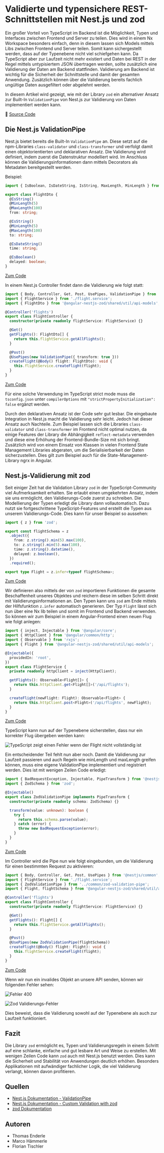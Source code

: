 # Validierte und typensichere REST-Schnittstellen mit Nest.js und zod

Ein großer Vorteil von TypeScript im Backend ist die Möglichkeit, Typen und Interfaces zwischen Frontend und Server zu teilen. Dies wird in einem Nx Workspace besonders einfach, denn in diesem lassen sich Models mittels Libs zwischen Frontend und Server teilen. Somit kann sichergestellt werden, dass auf der Typenebene nicht viel schiefgehen kann. Da TypeScript aber zur Laufzeit nicht mehr existiert und Daten bei REST in der Regel mittels untypisiertem JSON übertragen werden, sollte zusätzlich eine Validierung der Daten am Backend stattfinden. Validierung am Backend ist wichtig für die Sicherheit der Schnittstelle und damit der gesamten Anwendung. Zusätzlich können über die Validierung bereits fachlich ungültige Daten ausgefiltert oder abgelehnt werden.

In diesem Artikel wird gezeigt, wie mit der Library `zod` ein alternativer Ansatz zur Built-In `ValidationPipe` von Nest.js zur Validierung von Daten implementiert werden kann.

📂 [Source Code](https://github.com/NemoContra/angular-nestjs-zod)

## Die Nest.js ValidationPipe

Nest.js bietet bereits die Built-In `ValidationPipe` an. Diese setzt auf die npm-Libraries `class-validator` und `class-transformer` und verfolgt damit einen objektorientierten und deklarativen Ansatz. Die Validierung wird definiert, indem zuerst die Datenstruktur modelliert wird. Im Anschluss können die Validierungsinformationen dann mittels Decorators als Metadaten bereitgestellt werden.

Beispiel:

```typescript
import { IsBoolean, IsDateString, IsString, MaxLength, MinLength } from 'class-validator';

export class FlightDto {
  @IsString()
  @MinLength(5)
  @MaxLength(100)
  from: string;

  @IsString()
  @MinLength(5)
  @MaxLength(100)
  to: string;

  @IsDateString()
  time: string;

  @IsBoolean()
  delayed: boolean;
}
```

[Zum Code](https://github.com/NemoContra/angular-nestjs-zod/blob/main/libs/shared/util/api-models/src/lib/flight-dto.ts)

In einem Nest.js Controller findet dann die Validierung wie folgt statt:

```typescript
import { Body, Controller, Get, Post, UsePipes, ValidationPipe } from '@nestjs/common';
import { FlightService } from './flight.service';
import { FlightDto } from '@angular-nestjs-zod/shared/util/api-models';

@Controller('flights')
export class FlightController {
  constructor(private readonly flightService: FlightService) {}

  @Get()
  getFlights(): FlightDto[] {
    return this.flightService.getAllFlights();
  }

  @Post()
  @UsePipes(new ValidationPipe({ transform: true }))
  createFlight(@Body() flight: FlightDto): void {
    this.flightService.createFlight(flight);
  }
}
```

[Zum Code](https://github.com/NemoContra/angular-nestjs-zod/blob/main/apps/api/src/app/flight/flight.controller.ts)

Für eine solche Verwendung im TypeScript strict mode muss die `tsconfig.json` unter `compilerOptions` mit `"strictPropertyInitialization": false` ergänzt werden.

Durch den deklarativen Ansatz ist der Code sehr gut lesbar. Die eingebaute Integration in Nest.js macht die Validierung sehr leicht. Jedoch hat dieser Ansatz auch Nachteile. Zum Beispiel lassen sich die Libraries `class-validator` und `class-transformer` im Frontend nicht optimal nutzen, da einige Features der Library die Abhängigkeit `reflect-metadata` verwenden und diese eine Erhöhung der Frontend-Bundle-Size mit sich bringt. Zusätzlich wird von einem Einsatz von Klassen in vielen Frontend State Management Libraries abgeraten, um die Serialisierbarkeit der Daten sicherzustellen. Dies gilt zum Beispiel auch für die State-Management-Library ngrx in Angular.

## Nest.js-Validierung mit zod

Seit einiger Zeit hat die Validation Library `zod` in der TypeScript-Community viel Aufmerksamkeit erhalten. Sie erlaubt einen umgekehrten Ansatz, indem sie uns ermöglicht, den Validierungs-Code zuerst zu schreiben. Die Modellierung der Typen erledigt die Library dann vollautomatisch. Dazu nutzt sie fortgeschrittene TypeScript-Features und erstellt die Typen aus unserem Validierungs-Code. Dies kann für unser Beispiel so aussehen:

```typescript
import { z } from 'zod';

export const flightSchema = z
  .object({
    from: z.string().min(5).max(100),
    to: z.string().min(5).max(100),
    time: z.string().datetime(),
    delayed: z.boolean(),
  })
  .required();

export type Flight = z.infer<typeof flightSchema>;
```

[Zum Code](https://github.com/NemoContra/angular-nestjs-zod/blob/main/libs/shared/util/api-models/src/lib/flight.ts)

Wir definieren also mittels der von `zod` importieren Funktionen die gesamte Beschaffenheit unseres Objektes und reichern diese im selben Schritt direkt mit Validierungsinformationen an. Den Typen kann uns `zod` am Ende mittels der Hilfsfunktion `z.infer` automatisch generieren. Der Typ `Flight` lässt sich nun über eine Nx lib teilen und somit im Frontend und Backend verwenden. So können wir zum Beispiel in einem Angular-Frontend einen neuen Flug wie folgt anlegen:

```typescript
import { inject, Injectable } from '@angular/core';
import { HttpClient } from '@angular/common/http';
import { Observable } from 'rxjs';
import { Flight } from '@angular-nestjs-zod/shared/util/api-models';

@Injectable({
  providedIn: 'root',
})
export class FlightService {
  private readonly httpClient = inject(HttpClient);

  getFlights(): Observable<Flight[]> {
    return this.httpClient.get<Flight[]>('/api/flights');
  }

  createFlight(newFlight: Flight): Observable<Flight> {
    return this.httpClient.post<Flight>('/api/flights', newFlight);
  }
}
```

[Zum Code](https://github.com/NemoContra/angular-nestjs-zod/blob/main/apps/client/src/app/flight.service.ts)

TypeScript kann nun auf der Typenebene sicherstellen, dass nur ein korrekter Flug übergeben werden kann:

![TypeScript zeigt einen Fehler wenn der Flight nicht vollständig ist](ts-flight-error.png)

Ein entscheidender Teil fehlt nun aber noch. Damit die Validierung zur Laufzeit passieren und auch Regeln wie minLength und maxLength greifen können, muss eine eigene ValidationPipe implementiert und registriert werden. Dies ist mit wenigen Zeilen Code erledigt:

```typescript
import { BadRequestException, Injectable, PipeTransform } from '@nestjs/common';
import { ZodSchema } from 'zod';

@Injectable()
export class ZodValidationPipe implements PipeTransform {
  constructor(private readonly schema: ZodSchema) {}

  transform(value: unknown): boolean {
    try {
      return this.schema.parse(value);
    } catch (error) {
      throw new BadRequestException(error);
    }
  }
}
```

[Zum Code](https://github.com/NemoContra/angular-nestjs-zod/blob/main/apps/api/src/app/common/zod-validation-pipe.ts)

Im Controller wird die Pipe nun wie folgt eingebunden, um die Validierung für einen bestimmten Request zu aktivieren:

```typescript
import { Body, Controller, Get, Post, UsePipes } from '@nestjs/common';
import { FlightService } from './flight.service';
import { ZodValidationPipe } from '../common/zod-validation-pipe';
import { Flight, flightSchema } from '@angular-nestjs-zod/shared/util/api-models';

@Controller('flights')
export class FlightController {
  constructor(private readonly flightService: FlightService) {}

  @Get()
  getFlights(): Flight[] {
    return this.flightService.getAllFlights();
  }

  @Post()
  @UsePipes(new ZodValidationPipe(flightSchema))
  createFlight(@Body() flight: Flight): void {
    this.flightService.createFlight(flight);
  }
}
```

[Zum Code](https://github.com/NemoContra/angular-nestjs-zod/blob/main/apps/api/src/app/flight/flight.controller.ts)

Wenn wir nun ein invalides Objekt an unsere API senden, können wir folgenden Fehler sehen:

![Fehler 400](http-400.png)

![Zod Validierungs-Fehler](zod-error.png)

Dies beweist, dass die Validierung sowohl auf der Typenebene als auch zur Laufzeit funktioniert.

## Fazit

Die Library `zod` ermöglicht es, Typen und Validierungsregeln in einem Schritt auf eine schlanke, einfache und gut lesbare Art und Weise zu erstellen. Mit wenigen Zeilen Code kann `zod` auch mit Nest.js benutzt werden. Dies kann die Sicherheit und Stabilität von Anwendungen deutlich erhöhen. Besonders Applikationen mit aufwändiger fachlicher Logik, die viel Validierung verlangt, können davon profitieren.

## Quellen

- [Nest.js Dokumentation - ValidationPipe](https://docs.nestjs.com/techniques/validation)
- [Nest.js Dokumentation - Custom Validation with zod](https://docs.nestjs.com/pipes#binding-validation-pipes)
- [zod Dokumentation](https://zod.dev/)

## Autoren

- Thomas Enderle
- Marco Hämmerle
- Florian Tischler
